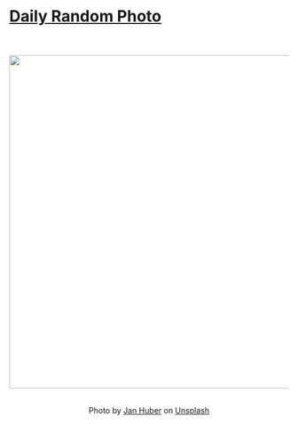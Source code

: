 # [Daily Random Photo](https://www.dailyrandomphoto.com/)

<div align="center">
  <br>
  <br>
  <a href="https://www.dailyrandomphoto.com/p/2021/2021-01-26/"><img src="https://images.unsplash.com/photo-1609669356599-7fe493f0beee?crop=entropy&cs=tinysrgb&fit=max&fm=jpg&ixid=MXw3NzUwOHwwfDF8cmFuZG9tfHx8fHx8fHw&ixlib=rb-1.2.1&q=80&w=1080" width="600px"></a>
  <br>
  <br>
  <p class="has-text-grey">Photo by <a href="https://unsplash.com/@jan_huber?utm_source=Daily%20Random%20Photo&amp;utm_medium=referral" target="_blank" rel="noopener noreferrer">Jan Huber</a> on <a href="https://unsplash.com/photos/r4JLnjz0Ypc?utm_source=Daily%20Random%20Photo&amp;utm_medium=referral" target="_blank" rel="noopener noreferrer">Unsplash</a></p>
</div>
